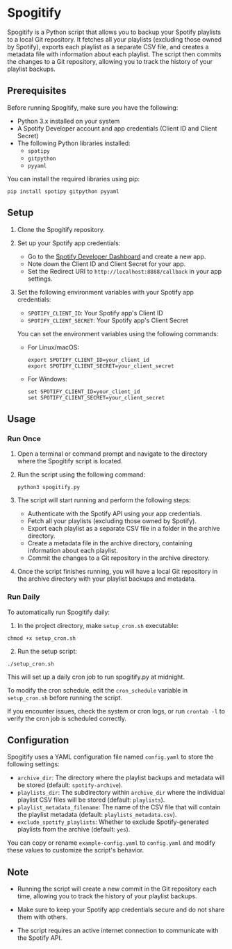 # Spogitify

Spogitify is a Python script that allows you to backup your Spotify playlists to a local Git repository. It fetches all your playlists (excluding those owned by Spotify), exports each playlist as a separate CSV file, and creates a metadata file with information about each playlist. The script then commits the changes to a Git repository, allowing you to track the history of your playlist backups.

## Prerequisites

Before running Spogitify, make sure you have the following:

- Python 3.x installed on your system
- A Spotify Developer account and app credentials (Client ID and Client Secret)
- The following Python libraries installed:
  - `spotipy`
  - `gitpython`
  - `pyyaml`

You can install the required libraries using pip:

```
pip install spotipy gitpython pyyaml
```

## Setup

1. Clone the Spogitify repository.

2. Set up your Spotify app credentials:
   - Go to the [Spotify Developer Dashboard](https://developer.spotify.com/dashboard/) and create a new app.
   - Note down the Client ID and Client Secret for your app.
   - Set the Redirect URI to `http://localhost:8888/callback` in your app settings.

3. Set the following environment variables with your Spotify app credentials:
   - `SPOTIFY_CLIENT_ID`: Your Spotify app's Client ID
   - `SPOTIFY_CLIENT_SECRET`: Your Spotify app's Client Secret

   You can set the environment variables using the following commands:

   - For Linux/macOS:
     ```
     export SPOTIFY_CLIENT_ID=your_client_id
     export SPOTIFY_CLIENT_SECRET=your_client_secret
     ```

   - For Windows:
     ```
     set SPOTIFY_CLIENT_ID=your_client_id
     set SPOTIFY_CLIENT_SECRET=your_client_secret
     ```

## Usage

### Run Once
1. Open a terminal or command prompt and navigate to the directory where the Spogitify script is located.

2. Run the script using the following command:
   ```
   python3 spogitify.py
   ```

3. The script will start running and perform the following steps:
   - Authenticate with the Spotify API using your app credentials.
   - Fetch all your playlists (excluding those owned by Spotify).
   - Export each playlist as a separate CSV file in a folder in the archive directory.
   - Create a metadata file in the archive directory, containing information about each playlist.
   - Commit the changes to a Git repository in the archive directory.

4. Once the script finishes running, you will have a local Git repository in the archive directory with your playlist backups and metadata.

### Run Daily

To automatically run Spogitify daily:

1. In the project directory, make `setup_cron.sh` executable:
```
chmod +x setup_cron.sh
```

2. Run the setup script:
```
./setup_cron.sh
```

This will set up a daily cron job to run spogitify.py at midnight.

To modify the cron schedule, edit the `cron_schedule` variable in `setup_cron.sh` before running the script.

If you encounter issues, check the system or cron logs, or run `crontab -l` to verify the cron job is scheduled correctly.

## Configuration

Spogitify uses a YAML configuration file named `config.yaml` to store the following settings:

- `archive_dir`: The directory where the playlist backups and metadata will be stored (default: `spotify-archive`).
- `playlists_dir`: The subdirectory within `archive_dir` where the individual playlist CSV files will be stored (default: `playlists`).
- `playlist_metadata_filename`: The name of the CSV file that will contain the playlist metadata (default: `playlists_metadata.csv`).
- `exclude_spotify_playlists`: Whether to exclude Spotify-generated playlists from the archive (default: `yes`).

You can copy or rename `example-config.yaml` to `config.yaml` and modify these values to customize the script's behavior.

## Note

- Running the script will create a new commit in the Git repository each time, allowing you to track the history of your playlist backups.

- Make sure to keep your Spotify app credentials secure and do not share them with others.

- The script requires an active internet connection to communicate with the Spotify API.
